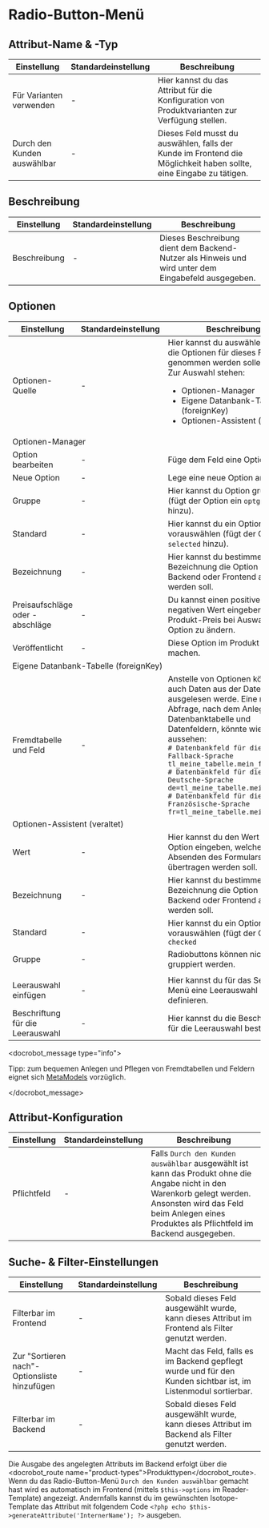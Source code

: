 # Radio-Button-Menü

## Attribut-Name & -Typ

<table>
    <thead>
        <tr>
            <th>Einstellung</th>
            <th>Standardeinstellung</th>
            <th>Beschreibung</th>
        </tr>
    </thead>
    <tbody>
    	<tr>
            <td>Für Varianten verwenden</td>
            <td>-</td>
            <td>Hier kannst du das Attribut für die Konfiguration von Produktvarianten zur Verfügung stellen.</td>
        </tr>
        <tr>
            <td>Durch den Kunden auswählbar</td>
            <td>-</td>
            <td>Dieses Feld musst du auswählen, falls der Kunde im Frontend die Möglichkeit haben sollte, eine Eingabe zu tätigen.</td>
        </tr>       
    </tbody>
</table>


## Beschreibung

<table>
    <thead>
        <tr>
            <th>Einstellung</th>
            <th>Standardeinstellung</th>
            <th>Beschreibung</th>
        </tr>
    </thead>
    <tbody>
        <tr>
            <td>Beschreibung</td>
            <td>-</td>
            <td>Dieses Beschreibung dient dem Backend-Nutzer als Hinweis und wird unter dem Eingabefeld ausgegeben.</td>
        </tr>       
    </tbody>
</table>


## Optionen

<table>
    <thead>
        <tr>
            <th>Einstellung</th>
            <th>Standardeinstellung</th>
            <th>Beschreibung</th>
        </tr>
    </thead>
    <tbody>
    	<tr>
        	<td>Optionen-Quelle</td>
        	<td>-</td>
        	<td>Hier kannst du auswählen, woher die Optionen für dieses Feld genommen werden sollen.<br>Zur Auswahl stehen:<br>
        	<ul>
        	<li>Optionen-Manager</li>
        	<li>Eigene Datanbank-Tabelle (foreignKey)</li>
        	<li>Optionen-Assistent (veraltet)</li>
        	</ul>
        	</td>
        </tr>
        <tr>
        	<td colspan="3">Optionen-Manager</td>
        </tr>
        <tr>
        	<td>Option bearbeiten</td>
        	<td>-</td>
        	<td>Füge dem Feld eine Option hinzu.</td>
        </tr>
        <tr>
        	<td>Neue Option</td>
        	<td>-</td>
        	<td>Lege eine neue Option an.</td>
        </tr>
        <tr>
            <td>Gruppe</td>
            <td>-</td>
            <td>Hier kannst du Option gruppieren (fügt der Option ein <code>optgroup</code> hinzu).</td>
        </tr>
        <tr>
            <td>Standard</td>
            <td>-</td>
            <td>Hier kannst du ein Option vorauswählen (fügt der Option ein <code>selected</code> hinzu).</td>
        </tr>
        <tr>
            <td>Bezeichnung</td>
            <td>-</td>
            <td>Hier kannst du bestimmen welche Bezeichnung die Option im Backend oder Frontend angezeigt werden soll.</td>
        </tr>
        <tr>
        	<td>Preisaufschläge oder -abschläge</td>
        	<td>-</td>
        	<td>Du kannst einen positiven oder negativen Wert eingeben, um den Produkt-Preis bei Auswahl dieser Option zu ändern.</td>
        </tr>
        <tr>
        	<td>Veröffentlicht</td>
        	<td>-</td>
        	<td>Diese Option im Produkt verfügbar machen.</td>
        </tr>
        <tr>
        	<td colspan="3">Eigene Datanbank-Tabelle (foreignKey)</td>
        </tr>
       <tr>
            <td>Fremdtabelle und Feld</td>
            <td>-</td>
            <td>Anstelle von Optionen können auch Daten aus der Datenbank ausgelesen werde. Eine mögliche Abfrage, nach dem Anlegen der Datenbanktabelle und Datenfeldern,  könnte wie folgt aussehen:<br><code># Datenbankfeld für die Fallback-Sprache<br>tl_meine_tabelle.mein_feld<br># Datenbankfeld für die Deutsche-Sprache<br>de=tl_meine_tabelle.mein_feld_de<br># Datenbankfeld für die Französische-Sprache<br>fr=tl_meine_tabelle.mein_feld_fr</code></td>
        </tr>
        <tr>
        	<td colspan="3">Optionen-Assistent (veraltet)</td>
        </tr>
        <tr>
            <td>Wert</td>
            <td>-</td>
            <td>Hier kannst du den Wert der Option eingeben, welcher beim Absenden des Formulars übertragen werden soll.</td>
        </tr>
        <tr>
            <td>Bezeichnung</td>
            <td>-</td>
            <td>Hier kannst du bestimmen welche Bezeichnung die Option im Backend oder Frontend angezeigt werden soll.</td>
        </tr>
        <tr>
            <td>Standard</td>
            <td>-</td>
            <td>Hier kannst du ein Option vorauswählen (fügt der Option ein <code>checked</code hinzu).</td>
        </tr>
        <tr>
            <td>Gruppe</td>
            <td>-</td>
            <td>Radiobuttons können nicht gruppiert werden.</td>
        </tr>
        <tr>
        <tr>
        	<td colspan="3"></td>
        </tr>
        <tr>
        	<td>Leerauswahl einfügen</td>
        	<td>-</td>
        	<td>Hier kannst du für das Select-Menü eine Leerauswahl definieren.</td>
        </tr>
        <tr>
        	<td>Beschriftung für die Leerauswahl</td>
        	<td>-</td>
        	<td>Hier kannst du die Beschriftung für die Leerauswahl bestimmen.</td>
        </tr>
     </tbody>
</table>

<docrobot_message type="info"><p>Tipp: zum bequemen Anlegen und Pflegen von Fremdtabellen und Feldern eignet sich <a href="https://now.metamodel.me/" target="_blank">MetaModels</a> vorzüglich.</p></docrobot_message>

## Attribut-Konfiguration

<table>
    <thead>
        <tr>
            <th>Einstellung</th>
            <th>Standardeinstellung</th>
            <th>Beschreibung</th>
        </tr>
    </thead>
    <tbody>
        <tr>
            <td>Pflichtfeld</td>
            <td>-</td>
            <td>Falls <code>Durch den Kunden auswählbar</code> ausgewählt ist kann das Produkt ohne die Angabe nicht in den Warenkorb gelegt werden. Ansonsten wird das Feld beim Anlegen eines Produktes als Pflichtfeld im Backend ausgegeben.</td>
        </tr>
     </tbody>
</table>



## Suche- & Filter-Einstellungen

<table>
    <thead>
        <tr>
            <th>Einstellung</th>
            <th>Standardeinstellung</th>
            <th>Beschreibung</th>
        </tr>
    </thead>
    <tbody>
    	<tr>
            <td>Filterbar im Frontend</td>
            <td>-</td>
            <td>Sobald dieses Feld ausgewählt wurde, kann dieses Attribut im Frontend als Filter genutzt werden.</td>
        </tr>
        <tr>
            <td>Zur "Sortieren nach"-Optionsliste hinzufügen</td>
            <td>-</td>
            <td>Macht das Feld, falls es im Backend gepflegt wurde und für den Kunden sichtbar ist, im Listenmodul sortierbar.</td>
        </tr>
        <tr>
            <td>Filterbar im Backend</td>
            <td>-</td>
            <td>Sobald dieses Feld ausgewählt wurde, kann dieses Attribut im Backend als Filter genutzt werden.</td>
        </tr>
    </tbody>
</table>

Die Ausgabe des angelegten Attributs im Backend erfolgt über die <docrobot_route name="product-types">Produkttypen</docrobot_route>. Wenn du das Radio-Button-Menü `Durch den Kunden auswählbar` gemacht hast wird es automatisch im Frontend (mittels `$this->options` im Reader-Template) angezeigt. Andernfalls kannst du im gewünschten Isotope-Template das Attribut mit folgendem Code `<?php echo $this->generateAttribute('InternerName'); ?>` ausgeben.


[1]: https://now.metamodel.me/